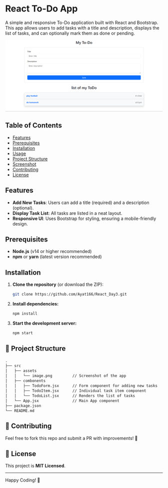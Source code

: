# React To-Do App

A simple and responsive To-Do application built with React and Bootstrap. This app allows users to add tasks with a title and description, displays the list of tasks, and can optionally mark them as done or pending.

![alt text](src/assets/image.png)

## Table of Contents
- [Features](#features)
- [Prerequisites](#prerequisites)
- [Installation](#installation)
- [Usage](#usage)
- [Project Structure](#project-structure)
- [Screenshot](#screenshot)
- [Contributing](#contributing)
- [License](#license)

## Features
- **Add New Tasks**: Users can add a title (required) and a description (optional).
- **Display Task List**: All tasks are listed in a neat layout.
- **Responsive UI**: Uses Bootstrap for styling, ensuring a mobile-friendly design.

## Prerequisites
- **Node.js** (v14 or higher recommended)
- **npm** or **yarn** (latest version recommended)

## Installation
1. **Clone the repository** (or download the ZIP):
   ```sh
   git clone https://github.com/Ayat166/React_Day3.git
   ```
2. **Install dependencies:**
   ```sh
   npm install
   ```
3. **Start the development server:**
   ```sh
   npm start
   ```

## 📂 Project Structure
```
.
├── src
│   ├── assets
│   │   └── image.png         // Screenshot of the app
│   ├── combonents
│   │   ├── TodoForm.jsx      // Form component for adding new tasks
│   │   ├── TodoItem.jsx      // Individual task item component
│   │   └── TodoList.jsx      // Renders the list of tasks
│   └── App.jsx               // Main App component
├── package.json
└── README.md

```


## 🤝 Contributing
Feel free to fork this repo and submit a PR with improvements! 🚀

## 📜 License
This project is **MIT Licensed**.

---
Happy Coding! 🎉
